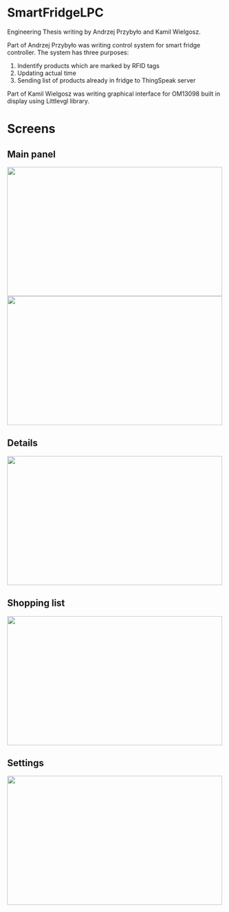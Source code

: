 # SmartFridgeLPC
Engineering Thesis writing by Andrzej Przybyło and Kamil Wielgosz.

Part of Andrzej Przybyło was writing control system for smart fridge controller. The system has three purposes:
1. Indentify products which are marked by RFID tags
2. Updating actual time
3. Sending list of products already in fridge to ThingSpeak server


Part of Kamil Wielgosz was writing graphical interface for OM13098 built in display using Littlevgl library.
<h1>Screens</h1>
<h2>Main panel</h1>

<img src="https://github.com/KamilWielgosz303/SmartFridgeLPC/blob/main/readme/image1.png" width="500" height="300">
<img src="https://github.com/KamilWielgosz303/SmartFridgeLPC/blob/main/readme/image2.png" width="500" height="300">

<h2>Details</h1>
<img src="https://github.com/KamilWielgosz303/SmartFridgeLPC/blob/main/readme/image3.png" width="500" height="300">

<h2>Shopping list</h1>
<img src="https://github.com/KamilWielgosz303/SmartFridgeLPC/blob/main/readme/image4.png" width="500" height="300">

<h2>Settings</h1>
<img src="https://github.com/KamilWielgosz303/SmartFridgeLPC/blob/main/readme/image5.png" width="500" height="300">
